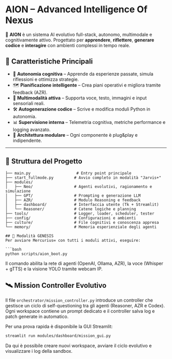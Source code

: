 # AION – Advanced Intelligence Of Nexus

🔬 **AION** è un sistema AI evolutivo full-stack, autonomo, multimodale e cognitivamente attivo.
Progettato per **apprendere**, **riflettere**, **generare codice** e **interagire** con ambienti complessi in tempo reale.

## 🧠 Caratteristiche Principali

- 🧠 **Autonomia cognitiva** – Apprende da esperienze passate, simula riflessioni e ottimizza strategie.
- 🗺️ **Pianificazione intelligente** – Crea piani operativi e migliora tramite feedback (AZR).
- 🎤 **Multimodalità attiva** – Supporta voce, testo, immagini e input sensoriali reali.
- 🛠️ **Autogenerazione codice** – Scrive e modifica moduli Python in autonomia.
- 📊 **Supervisione interna** – Telemetria cognitiva, metriche performance e logging avanzato.
- 🧩 **Architettura modulare** – Ogni componente è plug&play e indipendente.

---

## 📂 Struttura del Progetto

```plaintext
├── main.py                    # Entry point principale
├── start_fullmode.py         # Avvio completo in modalità "Jarvis+"
├── modules/
│   ├── Neo/                  # Agenti evolutivi, ragionamento e simulazione
│   ├── GPT/                  # Prompting e generazione LLM
│   ├── AZR/                  # Modulo Reasoning e feedback
│   ├── dashboard/            # Interfaccia utente (Tk + Streamlit)
│   └── Reasoner/             # Catene logiche e planning
├── tools/                    # Logger, loader, scheduler, tester
├── config/                   # Configurazioni e ambienti
├── culture/                  # File cognitivi e conoscenza appresa
└── memory/                   # Memoria esperienziale degli agenti

## 🚀 Modalità GENESIS
Per avviare Mercurius∞ con tutti i moduli attivi, eseguire:

```bash
python scripts/aion_boot.py
```

Il comando abilita la rete di agenti (OpenAI, Ollama, AZR), la voce (Whisper + gTTS) e la visione YOLO tramite webcam IP.

## 🛰 Mission Controller Evolutivo
Il file `orchestrator/mission_controller.py` introduce un controller che gestisce un ciclo di self-questioning tra gli agenti (Reasoner, AZR e Codex). Ogni workspace contiene un prompt dedicato e il controller salva log e patch generate in automatico.

Per una prova rapida è disponibile la GUI Streamlit:

```bash
streamlit run modules/dashboard/mission_gui.py
```

Da qui è possibile creare nuovi workspace, avviare il ciclo evolutivo e visualizzare i log della sandbox.
